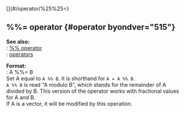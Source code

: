 []{#/operator/%25%25=}    
## %%= operator {#operator byondver="515"}    
**See also:**    
:   [%% operator](/ref/operator/%25%25/%25%25.md)    
:   [operators](/ref/operator/operator.md)    
<!-- -->    
**Format:**    
:   A %%= B    
Set A equal to `A %% B`. It is shorthand for `A = A %% B`.    
`A %% B` is read \"A modulo B\", which stands for the remainder of A    
divided by B. This version of the operator works with fractional values    
for A and B.    
If A is a vector, it will be modified by this operation.  